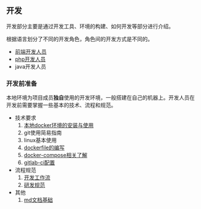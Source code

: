 ## 开发

开发部分主要是通过开发工具、环境的构建、如何开发等部分进行介绍。

根据语言划分了不同的开发角色，角色间的开发方式是不同的。

* [前端开发人员](/dev/develop/client.md)
* [php开发人员](/dev/develop/php.md)
* java开发人员

### 开发前准备

本地环境为项目成员**独自**使用的开发环境，一般搭建在自己的机器上。开发人员在开发前需要掌握一些基本的技术、流程和规范。

* 技术要求
  1. [本地docker环境的安装与使用](/base/docker/docker.md)
  2. git使用简易指南
  3. linux基本使用
  4. [dockerfile的编写](https://docs.docker.com/engine/reference/builder/)
  5. [docker-compose相关了解](https://docs.docker.com/compose/)
  6. [gitlab-ci配置](/dev/test/ci.md)
* 流程规范
  1. [开发工作流](/dev/workflow.md)
  2. [研发规范](/rule/rd.md)
* 其他
  1. [md文档基础](http://younghz.github.io/Markdown/)



